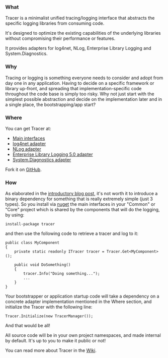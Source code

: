 ### What
Tracer is a minimalist unified tracing/logging interface that abstracts the specific logging libraries from consuming code.

It's designed to optimize the existing capabilities of the underlying libraries without compromising their performance or features.

It provides adapters for log4net, NLog, Enterprise Library Logging and System.Diagnostics.

### Why
Tracing or logging is something everyone needs to consider and adopt from day one in any application. Having to decide on a specific framework or library up-front, and spreading that implementation-specific code throughout the code base is simply too risky. Why not just start with the simplest possible abstraction and decide on the implementation later and in a single place, the bootstrapping/app start?

### Where
You can get Tracer at:

- [Main interfaces](http://kzu.to/PEgjcT)
- [log4net adapter](http://kzu.to/PEgl4A)
- [NLog adapter](http://kzu.to/PEgncC)
- [Enterprise Library Logging 5.0 adapter](http://kzu.to/PEgoxc)
- [System.Diagnostics adapter](http://kzu.to/PEiP2S)

Fork it on [GitHub](http://kzu.to/PEiUne).


### How
As elaborated in the [introductory blog post](http://kzu.to/PEgB3o "Tracer: the unified, dead-simple API for all logging frameworks in existence"), it's not worth it to introduce a binary dependency for something that is really extremely simple (just 3 types). So you install via [nuget](http://nuget.org/) the main interfaces in your "Common" or "Core" project which is shared by the components that will do the logging, by using:

`install-package tracer`
 
and then use the following code to retrieve a tracer and log to it:

	public class MyComponent
	{
		private static readonly ITracer tracer = Tracer.Get<MyComponent>();
	 
		public void DoSomething()
		{
			tracer.Info("Doing something...");
			...
		}
	}

Your bootstrapper or application startup code will take a dependency on a concrete adapter implementation mentioned in the Where section, and initialize the Tracer with the following line:

`Tracer.Initialize(new TracerManager());`

And that would be all!

All source code will be in your own project namespaces, and made internal by default. It's up to you to make it public or not!


You can read more about Tracer in the [Wiki](https://github.com/clariuslabs/tracer/wiki).
